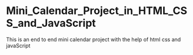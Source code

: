 # Mini_Calendar_Project_in_HTML_CSS_and_JavaScript
This is an end to end mini calendar project with the help of html css and javaScript
